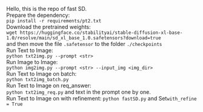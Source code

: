 Hello, this is the repo of fast SD.  
Prepare the dependency:  
`pip install -r requirements/pt2.txt`  
Download the pretrained weights:  
`wget https://huggingface.co/stabilityai/stable-diffusion-xl-base-1.0/resolve/main/sd_xl_base_1.0.safetensors?download=true`  
and then move the file `.safetensor` to the folder `./checkpoints`  
Run Text to Image:  
`python txt2img.py --prompt <str>`   
Run Image to Image:  
`python img2img.py --prompt <str> --input_img <img_dir>`   
Run Text to Image on batch:  
`python txt2img_batch.py`  
Run Text to Image on req_answer:  
`python txt2img_req.py`  and text in the prompt one by one.  
Run Text to Image on with refinement:
`python fastSD.py` and Set`with_refine = True`  